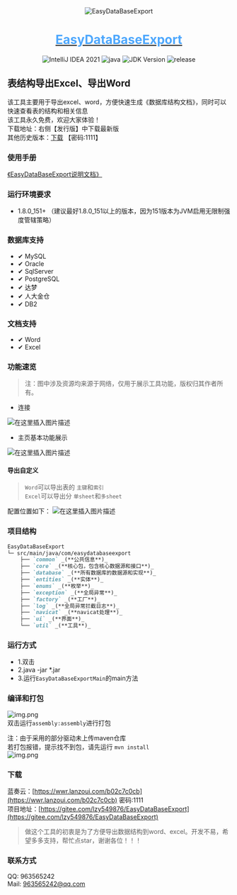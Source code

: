 <div align="center">
   <img alt="EasyDataBaseExport" src="https://github.com/Zhuoyuan1/MySQLToWordOrExcel/blob/main/image/logo.png">
   <a href="https://www.likethewind.top">
      <h1 align="center" style="color:#4da7fd">
         <b>EasyDataBaseExport</b>
      </h1>
   </a>
</div>

<p align="center">
    <img alt="IntelliJ IDEA 2021" src="https://img.shields.io/badge/IntelliJ IDEA-2021-blue.svg">
    <img alt="java" src="https://img.shields.io/badge/language-java-brightgreen.svg">
    <img src="https://img.shields.io/badge/JDK-1.8.0_151+-yellow.svg" alt="JDK Version">
    <img alt="release" src="https://img.shields.io/badge/release-0.1.1-green">
</p> 

## 表结构导出Excel、导出Word
该工具主要用于导出excel、word，方便快速生成《数据库结构文档》，同时可以快速查看表的结构和相关信息  
该工具永久免费，欢迎大家体验！  
下载地址：右侧【发行版】中下载最新版   
其他历史版本：[下载](https://wwr.lanzoui.com/b02c7c0cb) 【密码:1111】

### 使用手册  
[《EasyDataBaseExport说明文档》](https://www.likethewind.top/)

### 运行环境要求  
 *  1.8.0_151+ （建议最好1.8.0_151以上的版本，因为151版本为JVM启用无限制强度管辖策略）

### 数据库支持  
- &#10004; MySQL
- &#10004; Oracle
- &#10004; SqlServer
- &#10004; PostgreSQL
- &#10004; 达梦
- &#10004; 人大金仓
- &#10004; DB2


### 文档支持  
- &#10004; Word
- &#10004; Excel


### 功能速览
> 注：图中涉及资源均来源于网络，仅用于展示工具功能，版权归其作者所有。

+ 连接

![在这里插入图片描述](https://github.com/Zhuoyuan1/MySQLToWordOrExcel/blob/main/image/login.jpg)

+ 主页基本功能展示

![在这里插入图片描述](https://github.com/Zhuoyuan1/MySQLToWordOrExcel/blob/main/image/home.jpg)

#### 导出自定义

> `Word`可以导出表的 `主键`和`索引`  
> `Excel`可以导出分 `单sheet`和`多sheet`

配置位置如下：
![在这里插入图片描述](https://img-blog.csdnimg.cn/8f7ecf0270fc46d69fad54fc4c3a9956.gif)

### 项目结构  

```md
EasyDataBaseExport
└─ src/main/java/com/easydatabaseexport
    ├── `common` _(**公共信息**)_
    ├── `core` _(**核心包，包含核心数据源和接口**)_
    ├── `database` _(**所有数据库的数据源和实现**)_
    ├── `entities` _(**实体**)_
    ├── `enums` _(**枚举**)_
    ├── `exception` _(**全局异常**)_
    ├── `factory` _(**工厂**)_
    ├── `log` _(**全局异常拦截日志**)_
    ├── `navicat` _(**navicat处理**)_
    ├── `ui` _(**界面**)_
    └── `util` _(**工具**)_
```

### 运行方式  

* 1.双击
* 2.java -jar *.jar
* 3.运行`EasyDataBaseExportMain`的main方法

### 编译和打包  
![img.png](https://github.com/Zhuoyuan1/MySQLToWordOrExcel/blob/main/image/maven.png)  
双击运行`assembly:assembly`进行打包

注：由于采用的部分驱动未上传maven仓库  
若打包报错，提示找不到包，请先运行 `mvn install`  
![img.png](https://github.com/Zhuoyuan1/MySQLToWordOrExcel/blob/main/image/install.png)
### 下载  

蓝奏云：[https://wwr.lanzoui.com/b02c7c0cb](https://wwr.lanzoui.com/b02c7c0cb) 密码:1111  
项目地址：[https://gitee.com/lzy549876/EasyDataBaseExport](https://gitee.com/lzy549876/EasyDataBaseExport)

> 做这个工具的初衷是为了方便导出数据结构到word、excel。开发不易，希望多多支持，帮忙点star，谢谢各位！！！

### 联系方式    

QQ: 963565242       
Mail: 963565242@qq.com